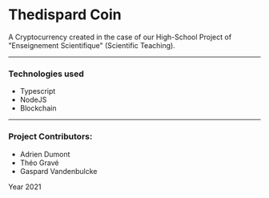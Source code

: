 # Thedispard Coin

A Cryptocurrency created in the case of our High-School Project of "Enseignement Scientifique" (Scientific Teaching).

---

### Technologies used

- Typescript
- NodeJS
- Blockchain

---

### Project Contributors:

- Adrien Dumont
- Théo Gravé
- Gaspard Vandenbulcke

Year 2021
 
 
